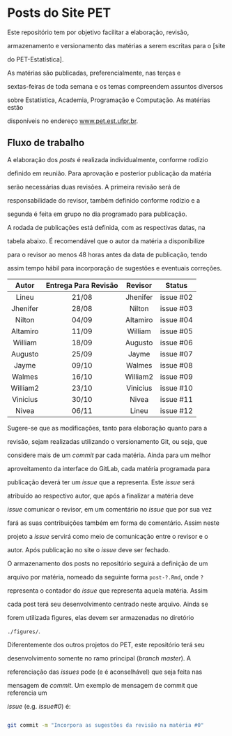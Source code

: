 # Posts do Site PET #



Este repositório tem por objetivo facilitar a elaboração, revisão,

armazenamento e versionamento das matérias a serem escritas para o [site

do PET-Estatística].



As matérias são publicadas, preferencialmente, nas terças e

sextas-feiras de toda semana e os temas compreendem assuntos diversos

sobre Estatística, Academia, Programação e Computação. As matérias estão

disponíveis no endereço www.pet.est.ufpr.br.



## Fluxo de trabalho ##



A elaboração dos *posts* é realizada individualmente, conforme rodízio

definido em reunião. Para aprovação e posterior publicação da matéria

serão necessárias duas revisões. A primeira revisão será de

responsabilidade do revisor, também definido conforme rodízio e a

segunda é feita em grupo no dia programado para publicação.



A rodada de publicações está definida, com as respectivas datas, na

tabela abaixo. É recomendável que o autor da matéria a disponibilize

para o revisor ao menos 48 horas antes da data de publicação, tendo

assim tempo hábil para incorporação de sugestões e eventuais correções.



|  Autor   | Entrega Para Revisão | Revisor  |   Status   |
|:--------:|:--------------------:|:--------:|:----------:|
|  Lineu   |        21/08         | Jhenifer | issue #02  |
| Jhenifer |        28/08         |  Nilton  | issue #03  |
|  Nilton  |        04/09         | Altamiro | issue #04  |
| Altamiro |        11/09         | William  | issue #05  |
| William  |        18/09         | Augusto  | issue #06  |
| Augusto  |        25/09         |  Jayme   | issue #07  |
|  Jayme   |        09/10         |  Walmes  | issue #08  |
|  Walmes  |        16/10         | William2 | issue #09  |
| William2 |        23/10         | Vinicius | issue #10  |
| Vinicius |        30/10         |  Nivea   | issue #11  |
|  Nivea   |        06/11         |  Lineu   | issue #12  |



Sugere-se que as modificações, tanto para elaboração quanto para a

revisão, sejam realizadas utilizando o versionamento Git, ou seja, que

considere mais de um *commit* par cada matéria. Ainda para um melhor

aproveitamento da interface do GitLab, cada matéria programada para

publicação deverá ter um *issue* que a representa. Este *issue* será

atribuído ao respectivo autor, que após a finalizar a matéria deve

*issue* comunicar o revisor, em um comentário no *issue* que por sua vez

fará as suas contribuições também em forma de comentário. Assim neste

projeto a *issue* servirá como meio de comunicação entre o revisor e o

autor. Após publicação no site o *issue* deve ser fechado.



O armazenamento dos posts no repositório seguirá a definição de um

arquivo por matéria, nomeado da seguinte forma `post-?.Rmd`, onde `?`

representa o contador do *issue* que representa aquela matéria. Assim

cada post terá seu desenvolvimento centrado neste arquivo. Ainda se

forem utilizada figures, elas devem ser armazenadas no diretório

`./figures/`.



Diferentemente dos outros projetos do PET, este repositório terá seu

desenvolvimento somente no ramo principal (*branch master*). A

referenciação das *issues* pode (e é aconselhável) que seja feita nas

mensagem de *commit*. Um exemplo de mensagem de commit que referencia um

*issue* (e.g. *issue#0*) é:



```bash

git commit -m "Incorpora as sugestões da revisão na matéria #0"

```



[site do PET-Estatística]: https://pet-estatistica.github.io/
